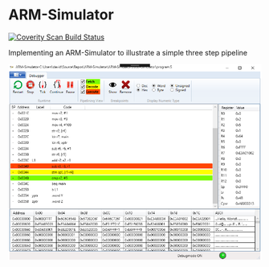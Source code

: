 # ARM-Simulator

<a href="https://scan.coverity.com/projects/zerapain-arm-simulator">
  <img alt="Coverity Scan Build Status"
       src="https://scan.coverity.com/projects/17933/badge.svg"/>
</a>

Implementing an ARM-Simulator to illustrate a simple three step pipeline

<img alt="Coverity Scan Build Status"
       src="https://raw.githubusercontent.com/ZeraPain/ARM-Simulator/master/ARM-Simulator/Example/screen.png"/>
